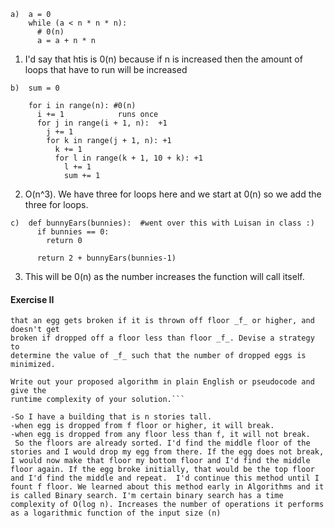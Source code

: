 ```
a)  a = 0
    while (a < n * n * n):
      # 0(n) 
      a = a + n * n
```
1. I'd say that htis is 0(n) because if n is increased then the amount of loops that have to run will be increased

```
b)  sum = 0

    for i in range(n): #0(n)
      i += 1            runs once
      for j in range(i + 1, n):  +1
        j += 1
        for k in range(j + 1, n): +1
          k += 1
          for l in range(k + 1, 10 + k): +1
            l += 1
            sum += 1
```

2. O(n^3). We have three for loops here and we start at 0(n) so we add the three for loops. 

```
c)  def bunnyEars(bunnies):  #went over this with Luisan in class :)
      if bunnies == 0:
        return 0

      return 2 + bunnyEars(bunnies-1)
```
3. This will be 0(n) as the number increases the function will call itself. 

#### Exercise II

```Suppose that you have an _n_-story building and plenty of eggs. Suppose also
that an egg gets broken if it is thrown off floor _f_ or higher, and doesn't get
broken if dropped off a floor less than floor _f_. Devise a strategy to
determine the value of _f_ such that the number of dropped eggs is minimized.

Write out your proposed algorithm in plain English or pseudocode and give the
runtime complexity of your solution.```

-So I have a building that is n stories tall.
-when egg is dropped from f floor or higher, it will break.
-when egg is dropped from any floor less than f, it will not break.
 So the floors are already sorted. I'd find the middle floor of the stories and I would drop my egg from there. If the egg does not break, I would now make that floor my bottom floor and I'd find the middle floor again. If the egg broke initially, that would be the top floor and I'd find the middle and repeat.  I'd continue this method until I fount f floor. We learned about this method early in Algorithms and it is called Binary search. I'm certain binary search has a time complexity of O(log n). Increases the number of operations it performs as a logarithmic function of the input size (n)




